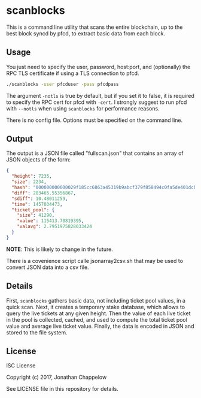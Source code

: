 # scanblocks

This is a command line utility that scans the entire blockchain, up to the best
block syncd by pfcd, to extract basic data from each block.

## Usage

You just need to specify the user, password, host:port, and (optionally) the RPC
TLS certificate if using a TLS connection to pfcd.

```sh
./scanblocks -user pfcduser -pass pfcdpass
```

The argument `-notls` is true by default, but if you set it to false, it is
required to specify the RPC cert for pfcd with `-cert`.  I strongly suggest to
run pfcd with `--notls` when using `scanblocks` for performance reasons.

There is no config file. Options must be specified on the command line.

## Output

The output is a JSON file called "fullscan.json" that contains an array of JSON
objects of the form:

```json
{
  "height": 7235,
  "size": 2234,
  "hash": "000000000000029f185cc6863a45319b9abcf379f858494c0fa5de401dcba3c0",
  "diff": 283465.55356867,
  "sdiff": 10.48011259,
  "time": 1457034473,
  "ticket_pool": {
    "size": 41290,
    "value": 115413.70819395,
    "valavg": 2.7951975828033424
  }
}
```

**NOTE**: This is likely to change in the future.

There is a covenience script calle jsonarray2csv.sh that may be used to convert
JSON data into a csv file.

## Details

First, `scanblocks` gathers basic data, not including ticket pool values, in a
quick scan. Next, it creates a temporary stake database, which allows to query
the live tickets at any given height. Then the value of each live ticket in the
pool is collected, cached, and used to compute the total ticket pool value and
average live ticket value.  Finally, the data is encoded in JSON and stored to
the file system.

## License

ISC License

Copyright (c) 2017, Jonathan Chappelow

See LICENSE file in this repository for details.
